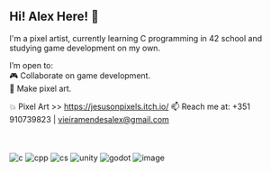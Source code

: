 ## Hi! Alex Here! :punch:

I'm a pixel artist, currently learning C programming in 42 school and studying game development on my own.

I’m open to:\
      :video_game: Collaborate on game development. \
      :art: Make pixel art.

:collision: Pixel Art >> https://jesusonpixels.itch.io/
📫 Reach me at: +351 910739823 | vieiramendesalex@gmail.com
\
\
\
\
![c](https://github.com/user-attachments/assets/e5fd264b-1b82-4757-8e7e-0895c71575b8)
![cpp](https://github.com/user-attachments/assets/ba1c910a-0526-4021-b430-d79644a07c9e)
![cs](https://github.com/user-attachments/assets/56b3732b-05d9-41f4-a53f-992d4bcf7ddb)
![unity](https://github.com/user-attachments/assets/bd37344a-5361-4a93-99d8-2ac288b6af82)
![godot](https://github.com/user-attachments/assets/54590264-9105-4a86-8258-5c5461817cd2)
![image](https://github.com/user-attachments/assets/486d85c4-5989-452c-b355-c28ed34aebbf)
